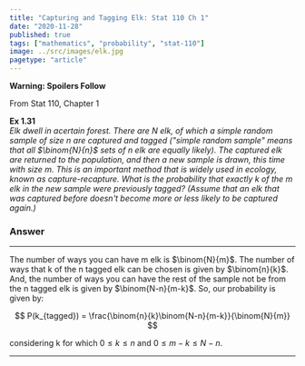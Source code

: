```yaml
---
title: "Capturing and Tagging Elk: Stat 110 Ch 1"
date: "2020-11-28"
published: true
tags: ["mathematics", "probability", "stat-110"]
image: ../src/images/elk.jpg
pagetype: "article"
---
```


**Warning: Spoilers Follow**

From Stat 110, Chapter 1

**Ex 1.31**<br>
_Elk dwell in acertain forest. There are N elk, of which a simple random sample of size n are captured and tagged ("simple random sample" means that all $\binom{N}{n}$ sets of n elk are equally likely). The captured elk are returned to the population, and then a new sample is drawn, this time with size m. This is an important method that is widely used in ecology, known as capture-recapture. What is the probability that exactly k of the m elk in the new sample were previously tagged? (Assume that an elk that was captured before doesn't become more or less likely to be captured again.)_

### Answer

---

The number of ways you can have m elk is $\binom{N}{m}$. The number of ways that k of the n tagged elk can be chosen is given by $\binom{n}{k}$. And, the number of ways you can have the rest of the sample not be from the n tagged elk is given by $\binom{N-n}{m-k}$. So, our probability is given by:

$$
P(k_{tagged}) = \frac{\binom{n}{k}\binom{N-n}{m-k}}{\binom{N}{m}}
$$

considering k for which $0 \leq k \leq n$ and $0 \leq m-k \leq N-n$.

---
